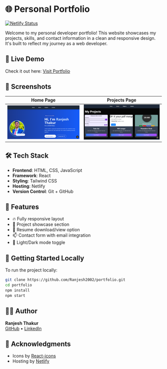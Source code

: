 # 🌐 Personal Portfolio

[![Netlify Status](https://api.netlify.com/api/v1/badges/47c97fb6-0616-415c-8f2f-a3b8d67f6c17/deploy-status)](https://app.netlify.com/projects/ranjeshportfolio/deploys)

Welcome to my personal developer portfolio! This website showcases my projects, skills, and contact information in a clean and responsive design. It's built to reflect my journey as a web developer.

## 🔗 Live Demo

Check it out here: [Visit Portfolio](https://ranjeshportfolio.netlify.app/)

## 📸 Screenshots

| Home Page | Projects Page |
|-----------|---------------|
| ![Home](screenshot/Screenshot%202025-05-29%20120146.png) | ![Projects](screenshot/Screenshot%202025-05-29%20120200.png) |

## 🛠️ Tech Stack

- **Frontend**: HTML, CSS, JavaScript  
- **Framework**: React   
- **Styling**: Tailwind CSS 
- **Hosting**: Netlify  
- **Version Control**: Git + GitHub

## 📁 Features

- 🔥 Fully responsive layout  
- 💼 Project showcase section  
- 📄 Resume download/view option  
- 📫 Contact form with email integration  
- 🌙 Light/Dark mode toggle 

## 🚀 Getting Started Locally

To run the project locally:

```bash
git clone https://github.com/Ranjesh2002/portfolio.git
cd portfolio
npm install
npm start
```

## 🧑‍💻 Author

**Ranjesh Thakur**  
[GitHub](https://github.com/Ranjesh2002) • [LinkedIn](www.linkedin.com/in/ranjesh-sharma-190b75261)

## 🙏 Acknowledgments

- Icons by [React-icons](https://react-icons.github.io/react-icons/)
- Hosting by [Netlify](https://netlify.com/)




